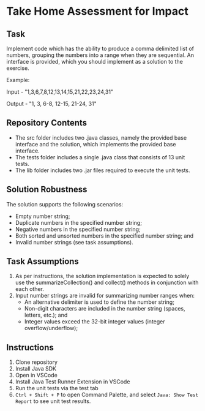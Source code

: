 # Take Home Assessment for Impact

## Task

Implement code which has the ability to produce a comma delimited list of numbers, grouping the numbers into a range when they are sequential. An interface is provided, which you should implement as a solution to the exercise.

Example:

Input - "1,3,6,7,8,12,13,14,15,21,22,23,24,31"

Output - "1, 3, 6-8, 12-15, 21-24, 31"

## Repository Contents

* The src folder includes two .java classes, namely the provided base interface and the solution, which implements the provided base interface.
* The tests folder includes a single .java class that consists of 13 unit tests.
* The lib folder includes two .jar files required to execute the unit tests.

## Solution Robustness

The solution supports the following scenarios:
* Empty number string;
* Duplicate numbers in the specified number string;
* Negative numbers in the specified number string;
* Both sorted and unsorted numbers in the specified number string; and
* Invalid number strings (see task assumptions).

## Task Assumptions

1. As per instructions, the solution implementation is expected to solely use the summarizeCollection() and collect() methods in conjunction with each other.
2. Input number strings are invalid for summarizing number ranges when:
    * An alternative delimiter is used to define the number string;
    * Non-digit characters are included in the number string (spaces, letters, etc.); and
    * Integer values exceed the 32-bit integer values (integer overflow/underflow);

## Instructions

1. Clone repository
2. Install Java SDK
3. Open in VSCode
4. Install Java Test Runner Extension in VSCode
5. Run the unit tests via the test tab
6. ```Ctrl + Shift + P``` to open Command Palette, and select ```Java: Show Test Report``` to see unit test results.
